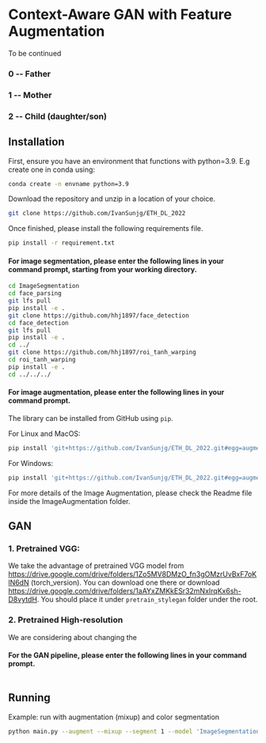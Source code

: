 # Context-Aware GAN with Feature Augmentation

To be continued

### 0 -- Father
### 1 -- Mother
### 2 -- Child (daughter/son)


## Installation
First, ensure you have an environment that functions with python=3.9. E.g create one in conda using:
```bash
conda create -n envname python=3.9
```

Download the repository and unzip in a location of your choice.
```bash
git clone https://github.com/IvanSunjg/ETH_DL_2022
```

Once finished, please install the following requirements file.
```bash
pip install -r requirement.txt
```

#### For image segmentation, please enter the following lines in your command prompt, starting from your working directory.
```bash
cd ImageSegmentation
cd face_parsing
git lfs pull
pip install -e .
git clone https://github.com/hhj1897/face_detection
cd face_detection
git lfs pull
pip install -e .
cd ../
git clone https://github.com/hhj1897/roi_tanh_warping
cd roi_tanh_warping
pip install -e .
cd ../../../
```

#### For image augmentation, please enter the following lines in your command prompt.

The library can be installed from GitHub using `pip`.

For Linux and MacOS:
```bash
pip install 'git+https://github.com/IvanSunjg/ETH_DL_2022.git#egg=augmentations&subdirectory=ImageAugmentation'
```

For Windows:
```bash
pip install 'git+https://github.com/IvanSunjg/ETH_DL_2022.git#egg=augmentations^&subdirectory=ImageAugmentation'
```
For more details of the Image Augmentation, please check the Readme file inside the ImageAugmentation folder.

## GAN

### 1. Pretrained VGG:
We take the advantage of pretrained VGG model from https://drive.google.com/drive/folders/1Zo5MV8DMzO_fn3gOMzrUvBxF7oKlN6dN (torch_version). You can download one there or download https://drive.google.com/drive/folders/1aAYxZMKkESr32mNxIrqKx6sh-D8vytdH.  You should place it under `pretrain_stylegan` folder under the root.

### 2. Pretrained High-resolution
We are considering about changing the 


#### For the GAN pipeline, please enter the following lines in your command prompt.
```bash
```



## Running

Example: run with augmentation (mixup) and color segmentation
```bash
python main.py --augment --mixup --segment 1 --model 'ImageSegmentation/pix2pixGAN/models/model_seg2.h5'
```
